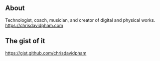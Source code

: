 ## About
Technologist, coach, musician, and creator of digital and physical works.  
https://chrisdavidpham.com
## The gist of it
https://gist.github.com/chrisdavidpham
